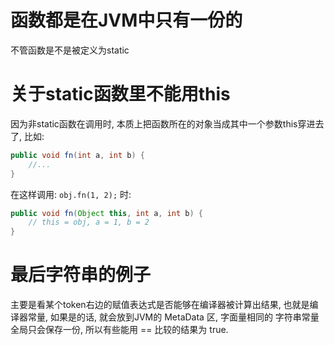 # 函数都是在JVM中只有一份的
不管函数是不是被定义为static

# 关于static函数里不能用this
因为非static函数在调用时, 本质上把函数所在的对象当成其中一个参数this穿进去了, 比如:

```java
public void fn(int a, int b) {
	//...
}
```
在这样调用: `obj.fn(1, 2);` 时:
```java
public void fn(Object this, int a, int b) {
	// this = obj, a = 1, b = 2
}
```

# 最后字符串的例子
主要是看某个token右边的赋值表达式是否能够在编译器被计算出结果, 也就是编译器常量, 如果是的话, 就会放到JVM的 MetaData 区, 字面量相同的
字符串常量全局只会保存一份, 所以有些能用 == 比较的结果为 true.